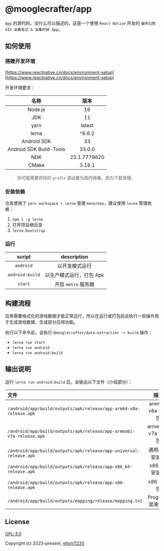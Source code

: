 # @mooglecrafter/app

`App` 的源代码，没什么可以描述的。这是一个使用 `React Native` 开发的 `最终幻想XIV 采集笔记 & 采集时钟 App`。

## 如何使用

### 搭建开发环境

[https://www.reactnative.cn/docs/environment-setup](https://www.reactnative.cn/docs/environment-setup)

开发环境要求：

|          名称           |     版本     |
| :---------------------: | :----------: |
|         Node.js         |      16      |
|           JDK           |      11      |
|          yarn           |    latest    |
|          lerna          |    ^6.6.2    |
|       Android SDK       |      33      |
| Android SDK Build-Tools |    33.0.0    |
|           NDK           | 23.1.7779620 |
|          CMake          |    3.18.1    |

> 你可能需要将你的 `gradle` 源设置为国内镜像，因为下载很慢。

### 安装依赖

仓库使用了 `yarn workspace + lerna` 管理 `monorepo`，建议使用 `lerna` 管理依赖：

1. `npm i -g lerna`
2. 打开项目根目录
3. `lerna bootstrap`

### 运行

|     script      |       description        |
| :-------------: | :----------------------: |
|    `android`    |      以开发模式运行      |
| `android:build` | 以生产模式运行，打包 Apk |
|     `start`     |   开启 `metro` 服务器    |

## 构建流程

应用需要格式化的游戏数据才能正常运行，所以在运行或打包前会执行一些操作用于生成游戏数据、生成部分应用功能。

执行以下命令前，会执行 `@mooglecrafter/data-extraction -> build` 操作：

- `lerna run start`
- `lerna run android`
- `lerna run android:build`

## 输出说明

运行 `lerna run android:build` 后，会输出以下文件（介绍部分）：

| 文件                                                                 |        描述        |
| :------------------------------------------------------------------- | :----------------: |
| `/android/app/build/outputs/apk/release/app-arm64-v8a-release.apk`   |  arm64-v8a 安装包  |
| `/android/app/build/outputs/apk/release/app-armeabi-v7a-release.apk` | armeabi-v7a 安装包 |
| `/android/app/build/outputs/apk/release/app-universal-release.apk`   |   通用架构安装包   |
| `/android/app/build/outputs/apk/release/app-x86_64-release.apk`      |   x86_64 安装包    |
| `/android/app/build/outputs/apk/release/app-x86-release.apk`         |     x86 安装包     |
| `/android/app/build/outputs/mapping/release/mapping.txt`             | Proguard 混淆信息  |

## License

[GPL-3.0](https://opensource.org/license/gpl-3-0/)

Copyright (c) 2023-present, [elton11220](https://github.com/elton11220)

